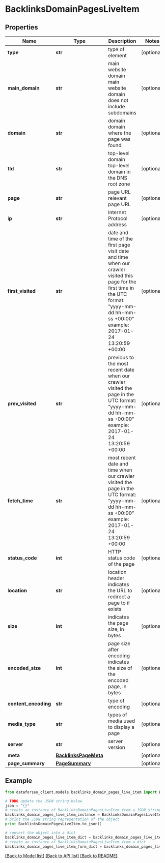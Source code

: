 # BacklinksDomainPagesLiveItem


## Properties

Name | Type | Description | Notes
------------ | ------------- | ------------- | -------------
**type** | **str** | type of element | [optional] 
**main_domain** | **str** | main website domain main website domain does not include subdomains | [optional] 
**domain** | **str** | domain domain where the page was found | [optional] 
**tld** | **str** | top-level domain top-level domain in the DNS root zone | [optional] 
**page** | **str** | page URL relevant page URL | [optional] 
**ip** | **str** | Internet Protocol address | [optional] 
**first_visited** | **str** | date and time of the first page visit date and time when our crawler visited this page for the first time in the UTC format: “yyyy-mm-dd hh-mm-ss +00:00” example: 2017-01-24 13:20:59 +00:00 | [optional] 
**prev_visited** | **str** | previous to the most recent date when our crawler visited the page in the UTC format: “yyyy-mm-dd hh-mm-ss +00:00” example: 2017-01-24 13:20:59 +00:00 | [optional] 
**fetch_time** | **str** | most recent date and time when our crawler visited the page in the UTC format: “yyyy-mm-dd hh-mm-ss +00:00” example: 2017-01-24 13:20:59 +00:00 | [optional] 
**status_code** | **int** | HTTP status code of the page | [optional] 
**location** | **str** | location header indicates the URL to redirect a page to if exists | [optional] 
**size** | **int** | indicates the page size, in bytes | [optional] 
**encoded_size** | **int** | page size after encoding indicates the size of the encoded page, in bytes | [optional] 
**content_encoding** | **str** | type of encoding | [optional] 
**media_type** | **str** | types of media used to display a page | [optional] 
**server** | **str** | server version | [optional] 
**meta** | [**BacklinksPageMeta**](BacklinksPageMeta.md) |  | [optional] 
**page_summary** | [**PageSummary**](PageSummary.md) |  | [optional] 

## Example

```python
from dataforseo_client.models.backlinks_domain_pages_live_item import BacklinksDomainPagesLiveItem

# TODO update the JSON string below
json = "{}"
# create an instance of BacklinksDomainPagesLiveItem from a JSON string
backlinks_domain_pages_live_item_instance = BacklinksDomainPagesLiveItem.from_json(json)
# print the JSON string representation of the object
print BacklinksDomainPagesLiveItem.to_json()

# convert the object into a dict
backlinks_domain_pages_live_item_dict = backlinks_domain_pages_live_item_instance.to_dict()
# create an instance of BacklinksDomainPagesLiveItem from a dict
backlinks_domain_pages_live_item_form_dict = backlinks_domain_pages_live_item.from_dict(backlinks_domain_pages_live_item_dict)
```
[[Back to Model list]](../README.md#documentation-for-models) [[Back to API list]](../README.md#documentation-for-api-endpoints) [[Back to README]](../README.md)


